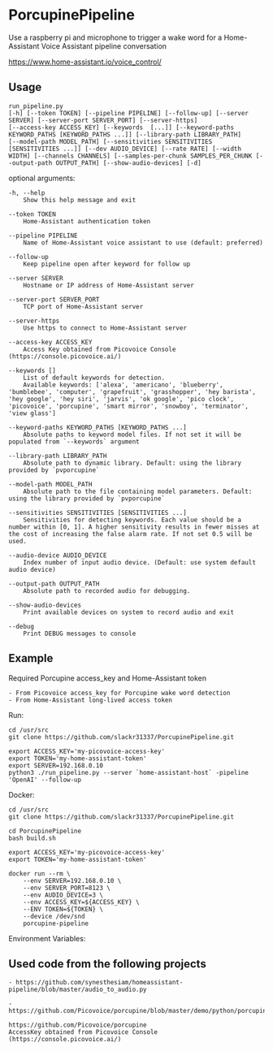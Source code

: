 # PorcupinePipeline

Use a raspberry pi and microphone to trigger a wake word
for a Home-Assistant Voice Assistant pipeline conversation

<https://www.home-assistant.io/voice_control/>

## Usage

    run_pipeline.py
    [-h] [--token TOKEN] [--pipeline PIPELINE] [--follow-up] [--server SERVER] [--server-port SERVER_PORT] [--server-https]
    [--access-key ACCESS_KEY] [--keywords  [...]] [--keyword-paths KEYWORD_PATHS [KEYWORD_PATHS ...]] [--library-path LIBRARY_PATH]
    [--model-path MODEL_PATH] [--sensitivities SENSITIVITIES [SENSITIVITIES ...]] [--dev AUDIO_DEVICE] [--rate RATE] [--width WIDTH] [--channels CHANNELS] [--samples-per-chunk SAMPLES_PER_CHUNK [--output-path OUTPUT_PATH] [--show-audio-devices] [-d]

optional arguments:

    -h, --help
        Show this help message and exit

    --token TOKEN
        Home-Assistant authentication token

    --pipeline PIPELINE
        Name of Home-Assistant voice assistant to use (default: preferred)

    --follow-up
        Keep pipeline open after keyword for follow up

    --server SERVER
        Hostname or IP address of Home-Assistant server

    --server-port SERVER_PORT
        TCP port of Home-Assistant server

    --server-https
        Use https to connect to Home-Assistant server

    --access-key ACCESS_KEY
        Access Key obtained from Picovoice Console (https://console.picovoice.ai/)

    --keywords []
        List of default keywords for detection.
        Available keywords: ['alexa', 'americano', 'blueberry', 'bumblebee', 'computer', 'grapefruit', 'grasshopper', 'hey barista', 'hey google', 'hey siri', 'jarvis', 'ok google', 'pico clock', 'picovoice', 'porcupine', 'smart mirror', 'snowboy', 'terminator', 'view glass']

    --keyword-paths KEYWORD_PATHS [KEYWORD_PATHS ...]
        Absolute paths to keyword model files. If not set it will be populated from `--keywords` argument
    
    --library-path LIBRARY_PATH
        Absolute path to dynamic library. Default: using the library provided by `pvporcupine`

    --model-path MODEL_PATH
        Absolute path to the file containing model parameters. Default: using the library provided by `pvporcupine`

    --sensitivities SENSITIVITIES [SENSITIVITIES ...]
        Sensitivities for detecting keywords. Each value should be a number within [0, 1]. A higher sensitivity results in fewer misses at the cost of increasing the false alarm rate. If not set 0.5 will be used.

    --audio-device AUDIO_DEVICE
        Index number of input audio device. (Default: use system default audio device)

    --output-path OUTPUT_PATH
        Absolute path to recorded audio for debugging.

    --show-audio-devices
        Print available devices on system to record audio and exit

    --debug
        Print DEBUG messages to console

## Example

Required Porcupine access_key and Home-Assistant token

    - From Picovoice access_key for Porcupine wake word detection
    - From Home-Assistant long-lived access token

Run:

    cd /usr/src
    git clone https://github.com/slackr31337/PorcupinePipeline.git

    export ACCESS_KEY='my-picovoice-access-key'
    export TOKEN='my-home-assistant-token'
    export SERVER=192.168.0.10
    python3 ./run_pipeline.py --server `home-assistant-host` -pipeline 'OpenAI' --follow-up

Docker:

    cd /usr/src
    git clone https://github.com/slackr31337/PorcupinePipeline.git

    cd PorcupinePipeline
    bash build.sh

    export ACCESS_KEY='my-picovoice-access-key'
    export TOKEN='my-home-assistant-token'

    docker run --rm \
        --env SERVER=192.168.0.10 \
        --env SERVER_PORT=8123 \
        --env AUDIO_DEVICE=3 \
        --env ACCESS_KEY=${ACCESS_KEY} \
        --ENV TOKEN=${TOKEN} \
        --device /dev/snd
        porcupine-pipeline

Environment Variables:



## Used code from the following projects

    - https://github.com/synesthesiam/homeassistant-pipeline/blob/master/audio_to_audio.py

    - https://github.com/Picovoice/porcupine/blob/master/demo/python/porcupine_demo_mic.py

    https://github.com/Picovoice/porcupine
    AccessKey obtained from Picovoice Console (https://console.picovoice.ai/)
